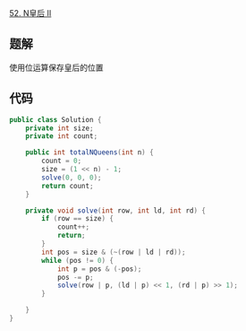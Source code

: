 [52. N皇后 II](https://leetcode-cn.com/problems/n-queens-ii/)

## 题解
使用位运算保存皇后的位置

## 代码

```java
public class Solution {
    private int size;
    private int count;

    public int totalNQueens(int n) {
        count = 0;
        size = (1 << n) - 1;
        solve(0, 0, 0);
        return count;
    }

    private void solve(int row, int ld, int rd) {
        if (row == size) {
            count++;
            return;
        }
        int pos = size & (~(row | ld | rd));
        while (pos != 0) {
            int p = pos & (-pos);
            pos -= p;
            solve(row | p, (ld | p) << 1, (rd | p) >> 1);
        }

    }
}
```